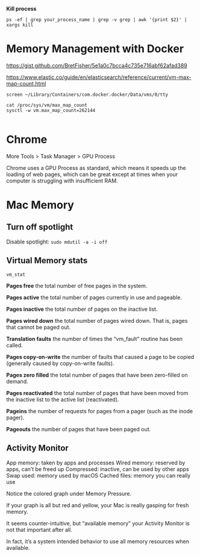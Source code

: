 

**Kill process**

```
ps -ef | grep your_process_name | grep -v grep | awk '{print $2}' | xargs kill
```

# Memory Management with Docker

https://gist.github.com/BretFisher/5e1a0c7bcca4c735e716abf62afad389

https://www.elastic.co/guide/en/elasticsearch/reference/current/vm-max-map-count.html


```
screen ~/Library/Containers/com.docker.docker/Data/vms/0/tty

cat /proc/sys/vm/max_map_count
sysctl -w vm.max_map_count=262144


```

# Chrome

More Tools > Task Manager > GPU Process

Chrome uses a GPU Process as standard, which means it speeds up the loading of web pages, which can be great except at times when your computer is struggling with insufficient RAM.


# Mac Memory

## Turn off spotlight
Disable spotlight: `sudo mdutil -a -i off`

## Virtual Memory stats

`vm_stat`

**Pages free**
the total number of free pages in the system.

**Pages active**
the total number of pages currently in use and pageable.

**Pages inactive**
the total number of pages on the inactive list.

**Pages wired down**
the total number of pages wired down. That is, pages that cannot
be paged out.

**Translation faults**
the number of times the “vm_fault” routine has been called.

**Pages copy-on-write**
the number of faults that caused a page to be copied (generally
caused by copy-on-write faults).

**Pages zero filled**
the total number of pages that have been zero-filled on demand.

**Pages reactivated**
the total number of pages that have been moved from the inactive
list to the active list (reactivated).

**Pageins**
the number of requests for pages from a pager (such as the inode
pager).

**Pageouts**
the number of pages that have been paged out.


## Activity Monitor

App memory: taken by apps and processes
Wired memory: reserved by apps, can’t be freed up
Compressed: inactive, can be used by other apps
Swap used: memory used by macOS
Cached files: memory you can really use

Notice the colored graph under Memory Pressure. 

If your graph is all but red and yellow, your Mac is really gasping for fresh memory. 

It seems counter-intuitive, but “available memory” your Activity Monitor is not that important after all. 

In fact, it’s a system intended behavior to use all memory resources when available. 

